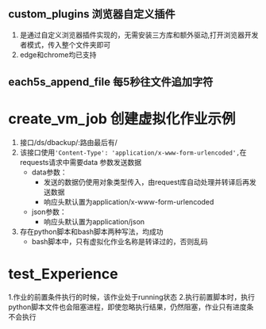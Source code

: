 ## custom_plugins 浏览器自定义插件
1. 是通过自定义浏览器插件实现的，无需安装三方库和额外驱动,打开浏览器开发者模式，传入整个文件夹即可
2. edge和chrome均已支持

## each5s_append_file 每5秒往文件追加字符

# create_vm_job 创建虚拟化作业示例
1. 接口/ds/dbackup/:路由最后有/
2. 该接口使用`'Content-Type': 'application/x-www-form-urlencoded',`在requests请求中需要data 参数发送数据
    - data参数：
        - 发送的数据仍使用对象类型传入，由request库自动处理并转译后再发送数据
        - 响应头默认置为application/x-www-form-urlencoded
    - json参数：
        - 响应头默认置为application/json
3. 存在python脚本和bash脚本两种写法，均成功
    - bash脚本中，只有虚拟化作业名称是转译过的，否则乱码

# test_Experience
1.作业的前置条件执行的时候，该作业处于running状态
2.执行前置脚本时，执行python脚本文件也会阻塞进程，即使忽略执行结果，仍然阻塞，作业只有进度条不会执行

